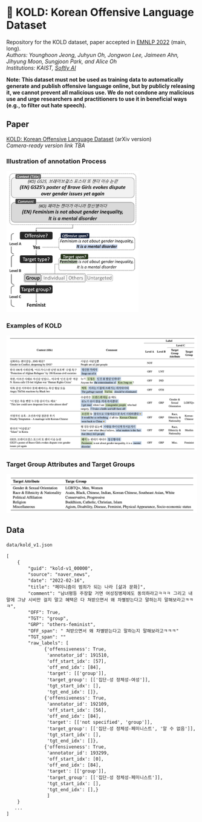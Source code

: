 # 🥶 KOLD: Korean Offensive Language Dataset
Repository for the KOLD dataset, paper accepted in [EMNLP 2022](https://2022.emnlp.org) (main, long).  
_Authors: Younghoon Jeong, Juhyun Oh, Jongwon Lee, Jaimeen Ahn, Jihyung Moon, Sungjoon Park, and Alice Oh_  
_Institutions: KAIST, [Softly AI](https://softly.ai)_

**Note: This dataset must not be used as training data to automatically generate and publish offensive language online, but by publicly releasing it, we cannot prevent all malicious use. We do not condone any malicious use and urge researchers and practitioners to use it in beneficial ways (e.g., to filter out hate speech).**

## Paper
[KOLD: Korean Offensive Language Dataset](https://arxiv.org/abs/2205.11315) (arXiv version)  
_Camera-ready version link TBA_

### Illustration of annotation Process
<img src="image/figure1.png" alt="Annotation Process" width="350"/>

### Examples of KOLD
<img src="image/table1.png" alt="Examples of KOLD" width="700"/>

### Target Group Attributes and Target Groups
<img src="image/table10.png" alt="Target Groups" width="700"/>

## Data
`data/kold_v1.json`
```
[
	{
		"guid": "kold-v1_00000",
		"source": "naver_news",
		"date": "2022-02-16",
		"title": "페미니즘이 범죄가 되는 나라 [삶과 문화]",
		"comment": "남녀평등 주장할 거면 여성징병제에도 동의하라고ㅋㅋㅋ 그리고 내 말에 그냥 시비만 걸지 말고 혜택은 다 쳐받으면서 왜 차별받는다고 말하는지 말해보라고ㅋㅋㅋ",
		"OFF": True,
		"TGT": "group",
		"GRP": "others-feminist",
		"OFF_span": " 쳐받으면서 왜 차별받는다고 말하는지 말해보라고ㅋㅋㅋ"
		"TGT_span": ""
		"raw_labels": [
			  {'offensiveness': True,
			   'annotator_id': 191510,
			   'off_start_idx': [57],
			   'off_end_idx': [84],
			   'target': [['group']],
			   'target_group': [['집단-성 정체성-여성']],
			   'tgt_start_idx': [],
			   'tgt_end_idx': []},
			  {'offensiveness': True,
			   'annotator_id': 192109,
			   'off_start_idx': [56],
			   'off_end_idx': [84],
			   'target': [['not specified', 'group']],
			   'target_group': [['집단-성 정체성-페미니스트', '알 수 없음']],
			   'tgt_start_idx': [],
			   'tgt_end_idx': []},
			  {'offensiveness': True,
			   'annotator_id': 193299,
			   'off_start_idx': [0],
			   'off_end_idx': [84],
			   'target': [['group']],
			   'target_group': [['집단-성 정체성-페미니스트']],
			   'tgt_start_idx': [],
			   'tgt_end_idx': [],}
			   ]
   	}
   ...
]
```
